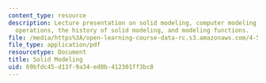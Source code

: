 ```yaml
---
content_type: resource
description: Lecture presentation on solid modeling, computer modeling, solid modeling
  operations, the history of solid modeling, and modeling functions.
file: /media/https%3A/open-learning-course-data-rc.s3.amazonaws.com/4-500-introduction-to-design-computing-fall-2008/69bfdc45d13f9a34ed0b412301ff3bc8_lec2a.pdf
file_type: application/pdf
resourcetype: Document
title: Solid Modeling
uid: 69bfdc45-d13f-9a34-ed0b-412301ff3bc8
---
```


